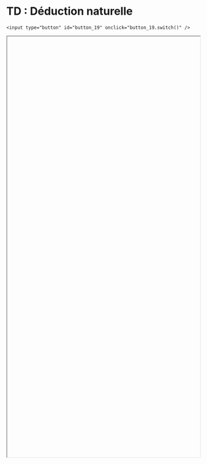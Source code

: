 # TD : Déduction naturelle

<script>
    $(function() {
        document.getElementById("main-content").style.maxWidth = "90%";
        button_19 = button_cor(
            'https://raw.githubusercontent.com/fortierq/cours/main/logique/deduction/td/td_deduction.pdf',
            '19',
            'button_19'
        );
    });
</script>

```{margin}
<input type="button" id="button_19" onclick="button_19.switch()" />
```

<iframe id="19" height=1100 width=100% allowfullscreen></iframe>
